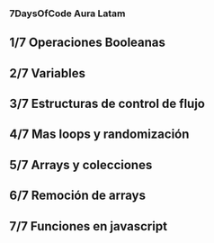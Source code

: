 ### 7DaysOfCode Aura Latam 

## 1/7 Operaciones Booleanas

## 2/7 Variables

## 3/7 Estructuras de control de flujo

## 4/7 Mas loops y randomización

## 5/7 Arrays y colecciones

## 6/7 Remoción de arrays

## 7/7 Funciones en javascript
